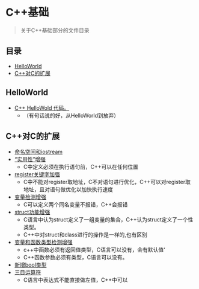 # C++基础

> 关于C++基础部分的文件目录


## 目录

- [HelloWorld](#HelloWorld)
- [C++对C的扩展](#C++对C的扩展)

## HelloWorld

- [C++ HelloWold 代码。](00_Helloword/00_Hello.cpp)
  - （有句话说的好，从HelloWorld到放弃）

## C++对C的扩展

- [命名空间和iostream](01_namespace/00_namespace.cpp)
- [“实用性”增强](01_namespace/01_C++对C实用性增强.cpp)
  - C中定义必须在执行语句前，C++可以在任何位置
- [register关键字加强](01_namespace/02_register关键字的扩展.cpp)
  - C中不能对register取地址，C不对语句进行优化，C++可以对register取地址，且对语句做优化以加快执行速度
- [变量检测增强](01_namespace/03_变量检测增强.cpp)
  - C可以定义两个同名变量不报错，C++会报错
- [struct功能增强](01_namespace/04_struct功能增强.cpp)
  - C语言中认为struct定义了一组变量的集合，C++认为struct定义了一个性类型。
  - C++中对struct和class进行的操作是一样的,也有区别
- [变量和函数类型检测增强](01_namespace/05_变量_函数类型检查增强.cpp)
  - c++中函数必须有返回值类型，C语言可以没有，会有默认值‘
  - C++函数参数必须有类型，C语言可以没有。
- [新增bool类型](01_namespace/06_新增bool类型.cpp)
- [三目运算符](01_namespace/07_三目运算符.cpp)
  - C语言中表达式不能直接做左值，C++中可以


